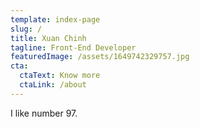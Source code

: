 ```yaml
---
template: index-page
slug: /
title: Xuan Chinh
tagline: Front-End Developer
featuredImage: /assets/1649742329757.jpg
cta:
  ctaText: Know more
  ctaLink: /about
---
```

I like number 97.